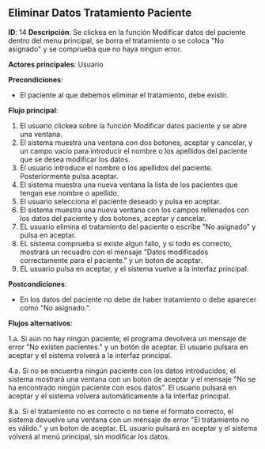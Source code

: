 ## Eliminar Datos Tratamiento Paciente

**ID**: 14
**Descripción**: Se clickea en la función Modificar datos del paciente dentro del menu principal, se borra el tratamiento o se coloca "No asignado" y se comprueba que no haya ningun error.

**Actores principales**: Usuario

**Precondiciones**:
* El paciente al que debemos eliminar el tratamiento, debe existir.

**Flujo principal**:
1. El usuario clickea sobre la función Modificar datos paciente y se abre una ventana.
1. El sistema muestra una ventana con dos botones, aceptar y cancelar, y un campo vacio para introducir el nombre o los apellidos del paciente que se desea modificar los datos.  
1. El usuario introduce el nombre o los apellidos del paciente. Posteriormente pulsa aceptar.
1. El sistema muestra una nueva ventana la lista de los pacientes que tengan ese nombre o apellido.
1. El usuario selecciona el paciente deseado y pulsa en aceptar.
1. El sistema muestra una nueva ventana con los campos rellenados con los datos del paciente y dos botones, aceptar y cancelar.
1. EL usuario elimina el tratamiento del paciente o escribe "No asignado" y pulsa en aceptar.
1. EL sistema comprueba si existe algun fallo, y si todo es correcto, mostrará un recuadro con el mensaje "Datos modificados correctamente para el paciente." y un boton de aceptar.
1. EL usuario pulsa en aceptar, y el sistema vuelve a la interfaz principal.
 
**Postcondiciones**:

* En los datos del paciente no debe de haber tratamiento o debe aparecer como "No asignado.".

**Flujos alternativos**:

1.a. Si aún no hay ningún paciente, el programa devolverá un mensaje de error "No existen pacientes." y un botón de aceptar. El usuario pulsara en aceptar y el sistema volverá a la interfaz principal.

4.a. Si no se encuentra ningún paciente con los datos introducidos, el sistema mostrará una ventana con un boton de aceptar y el mensaje "No se ha encontrado ningún paciente con esos datos". El usuario pulsará en aceptar y el sistema volvera automáticamente a la interfaz principal.   

8.a. Si el tratamiento no es correcto o no tiene el formato correcto, el sistema devuelve una ventana con un mensaje de error "El tratamiento no es válido." y un boton de aceptar. EL usuario pulsará en aceptar y el sistema volverá al menú principal, sin modificar los datos.   
